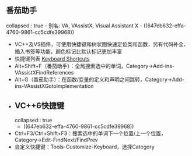 ## 番茄助手
collapsed:: true
	- 别名: VA, VAssistX, Visual Assistant X
	- ((647eb632-effa-4760-9861-cc5cdfe39968))
- VC++及VS插件，可使用快捷键和树状图快速定位类和函数，另有代码补全、插入书签等功能，颜色标记比默认标记更加丰富
- 快捷键列表 [Keyboard Shortcuts](https://www.wholetomato.com/documentation/configuration/keyboard-shortcuts)
- Alt+Shift+F（番茄助手）：全局搜索选中的单词，Category->Add-ins-VAssistXFindReferences
- Alt+G（番茄助手）：在函数/变量的定义和声明之间跳转，Category->Add-ins-VAssistXGotoImplementation
- ## VC++6快捷键
  collapsed:: true
	- ((647eb632-effa-4760-9861-cc5cdfe39968))
- Ctrl+F3/Ctrl+Shift+F3：搜索选中的单词下一个位置/上一个位置，Category->Edit-FindNext/FindPrev
- 自定义快捷键：Tools-Customize-Keyboard，选择Category